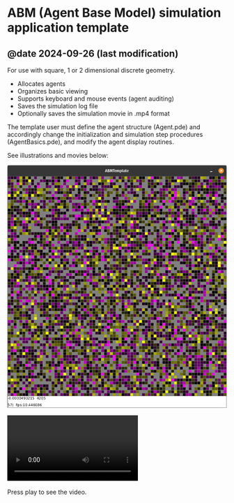 # ABM (Agent Base Model) simulation application template
## @date 2024-09-26 (last modification)

For use with square, 1 or 2 dimensional discrete geometry.

* Allocates agents
* Organizes basic viewing
* Supports keyboard and mouse events (agent auditing)
* Saves the simulation log file
* Optionally saves the simulation movie in .mp4 format

The template user must define the agent structure (Agent.pde) and accordingly
change the initialization and simulation step procedures (AgentBasics.pde),
and modify the agent display routines.

See illustrations and movies below:

![image](./more_docs/ABMTemplate_2024-09-26.png)

![video](./more_docs/ABMTemplate_2024.09.26.12.54.26.87.mp4)

Press play to see the video.


